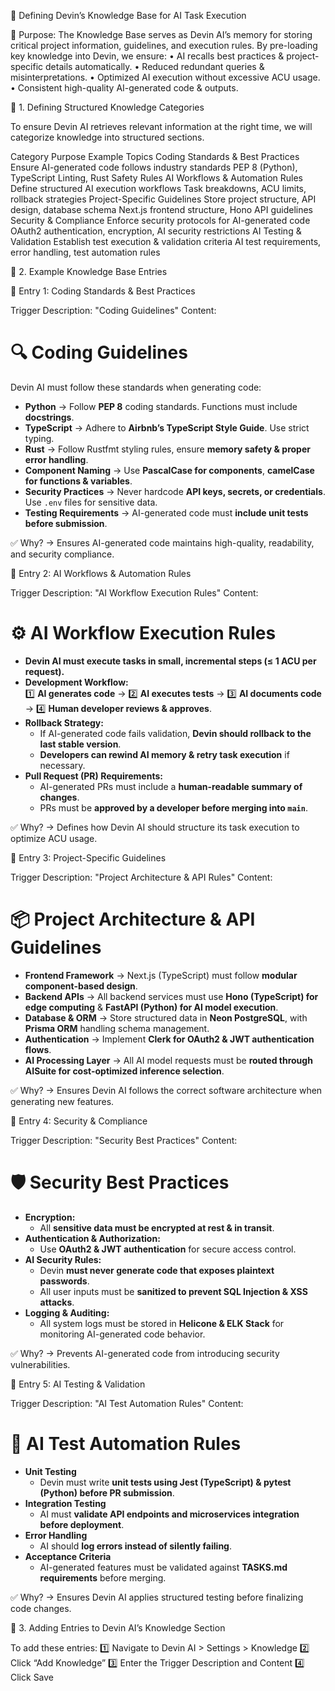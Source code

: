 📌 Defining Devin’s Knowledge Base for AI Task Execution

📌 Purpose:
The Knowledge Base serves as Devin AI’s memory for storing critical project information, guidelines, and execution rules. By pre-loading key knowledge into Devin, we ensure:
	•	AI recalls best practices & project-specific details automatically.
	•	Reduced redundant queries & misinterpretations.
	•	Optimized AI execution without excessive ACU usage.
	•	Consistent high-quality AI-generated code & outputs.

📍 1. Defining Structured Knowledge Categories

To ensure Devin AI retrieves relevant information at the right time, we will categorize knowledge into structured sections.

Category	Purpose	Example Topics
Coding Standards & Best Practices	Ensure AI-generated code follows industry standards	PEP 8 (Python), TypeScript Linting, Rust Safety Rules
AI Workflows & Automation Rules	Define structured AI execution workflows	Task breakdowns, ACU limits, rollback strategies
Project-Specific Guidelines	Store project structure, API design, database schema	Next.js frontend structure, Hono API guidelines
Security & Compliance	Enforce security protocols for AI-generated code	OAuth2 authentication, encryption, AI security restrictions
AI Testing & Validation	Establish test execution & validation criteria	AI test requirements, error handling, test automation rules

📍 2. Example Knowledge Base Entries

📝 Entry 1: Coding Standards & Best Practices

Trigger Description: "Coding Guidelines"
Content:

# 🔍 Coding Guidelines  
Devin AI must follow these standards when generating code:  
- **Python** → Follow **PEP 8** coding standards. Functions must include **docstrings**.  
- **TypeScript** → Adhere to **Airbnb’s TypeScript Style Guide**. Use strict typing.  
- **Rust** → Follow Rustfmt styling rules, ensure **memory safety & proper error handling**.  
- **Component Naming** → Use **PascalCase for components**, **camelCase for functions & variables**.  
- **Security Practices** → Never hardcode **API keys, secrets, or credentials**. Use `.env` files for sensitive data.  
- **Testing Requirements** → AI-generated code must **include unit tests before submission**.  

✅ Why? → Ensures AI-generated code maintains high-quality, readability, and security compliance.

📝 Entry 2: AI Workflows & Automation Rules

Trigger Description: "AI Workflow Execution Rules"
Content:

# ⚙️ AI Workflow Execution Rules  
- **Devin AI must execute tasks in small, incremental steps (≤ 1 ACU per request).**  
- **Development Workflow:**  
  1️⃣ **AI generates code** → 2️⃣ **AI executes tests** → 3️⃣ **AI documents code** → 4️⃣ **Human developer reviews & approves**.  
- **Rollback Strategy:**  
  - If AI-generated code fails validation, **Devin should rollback to the last stable version**.  
  - **Developers can rewind AI memory & retry task execution** if necessary.  
- **Pull Request (PR) Requirements:**  
  - AI-generated PRs must include a **human-readable summary of changes**.  
  - PRs must be **approved by a developer before merging into `main`**.  

✅ Why? → Defines how Devin AI should structure its task execution to optimize ACU usage.

📝 Entry 3: Project-Specific Guidelines

Trigger Description: "Project Architecture & API Rules"
Content:

# 📦 Project Architecture & API Guidelines  
- **Frontend Framework** → Next.js (TypeScript) must follow **modular component-based design**.  
- **Backend APIs** → All backend services must use **Hono (TypeScript) for edge computing** & **FastAPI (Python) for AI model execution**.  
- **Database & ORM** → Store structured data in **Neon PostgreSQL**, with **Prisma ORM** handling schema management.  
- **Authentication** → Implement **Clerk for OAuth2 & JWT authentication flows**.  
- **AI Processing Layer** → All AI model requests must be **routed through AISuite for cost-optimized inference selection**.  

✅ Why? → Ensures Devin AI follows the correct software architecture when generating new features.

📝 Entry 4: Security & Compliance

Trigger Description: "Security Best Practices"
Content:

# 🛡️ Security Best Practices  
- **Encryption:**  
  - All **sensitive data must be encrypted at rest & in transit**.  
- **Authentication & Authorization:**  
  - Use **OAuth2 & JWT authentication** for secure access control.  
- **AI Security Rules:**  
  - Devin **must never generate code that exposes plaintext passwords**.  
  - All user inputs must be **sanitized to prevent SQL Injection & XSS attacks**.  
- **Logging & Auditing:**  
  - All system logs must be stored in **Helicone & ELK Stack** for monitoring AI-generated code behavior.  

✅ Why? → Prevents AI-generated code from introducing security vulnerabilities.

📝 Entry 5: AI Testing & Validation

Trigger Description: "AI Test Automation Rules"
Content:

# 🧪 AI Test Automation Rules  
- **Unit Testing**  
  - Devin must write **unit tests using Jest (TypeScript) & pytest (Python) before PR submission**.  
- **Integration Testing**  
  - AI must **validate API endpoints and microservices integration before deployment**.  
- **Error Handling**  
  - AI should **log errors instead of silently failing**.  
- **Acceptance Criteria**  
  - AI-generated features must be validated against **TASKS.md requirements** before merging.  

✅ Why? → Ensures Devin AI applies structured testing before finalizing code changes.

📍 3. Adding Entries to Devin AI’s Knowledge Section

To add these entries:
1️⃣ Navigate to Devin AI > Settings > Knowledge
2️⃣ Click “Add Knowledge”
3️⃣ Enter the Trigger Description and Content
4️⃣ Click Save

